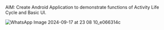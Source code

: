 AIM: Create Android Application to demonstrate functions of Activity Life Cycle and Basic UI.

![WhatsApp Image 2024-09-17 at 23 08 10_e066314c](https://github.com/user-attachments/assets/7774cc75-5d41-452b-9c62-8f4da1938748)
